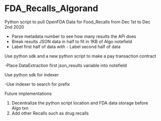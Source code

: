 # FDA_Recalls_Algorand

Python script to pull OpenFDA Data for Food_Recalls from Dec 1st to Dec 2nd 2020

- Parse metadata number to see how many results the APi does
- Break results JSON data in half to fit in 1KB of Algo notefield
- Label first half of data with - Label second half of data

Use python sdk and a new python script to make a pay transaction contract

-Place DataExtraction first json_results variable into notefield

Use python sdk for indexer

-Use indexer to search for prefix

Future implementations

1. Decentralize the python script location and FDA data storage before Algo txn
2. Add other Recalls such as drug recalls
